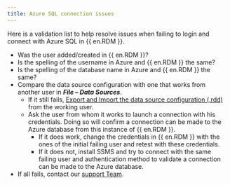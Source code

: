 ```yaml
---
title: Azure SQL connection issues
---
```

Here is a validation list to help resolve issues when failing to login and connect with Azure SQL in {{ en.RDM }}.  
* Was the user added/created in {{ en.RDM }}?
* Is the spelling of the username in Azure and {{ en.RDM }} the same?
* Is the spelling of the database name in Azure and {{ en.RDM }} the same?
* Compare the data source configuration with one that works from another user in ***File – Data Sources***.
    * If it still fails, [Export and Import the data source configuration (.rdd)](/kb/remote-desktop-manager/how-to-articles/import-export-data-sources-configuration/) from the working user.
    * Ask the user from whom it works to launch a connection with his credentials. Doing so will confirm a connection can be made to the Azure database from this instance of {{ en.RDM }}.
        * If it does work, change the credentials in {{ en.RDM }} with the ones of the initial failing user and retest with these credentials.
        * If it does not, install SSMS and try to connect with the same failing user and authentication method to validate a connection can be made to the Azure database.
* If all fails, contact our [support Team](mailto:service@devolutions.net).
